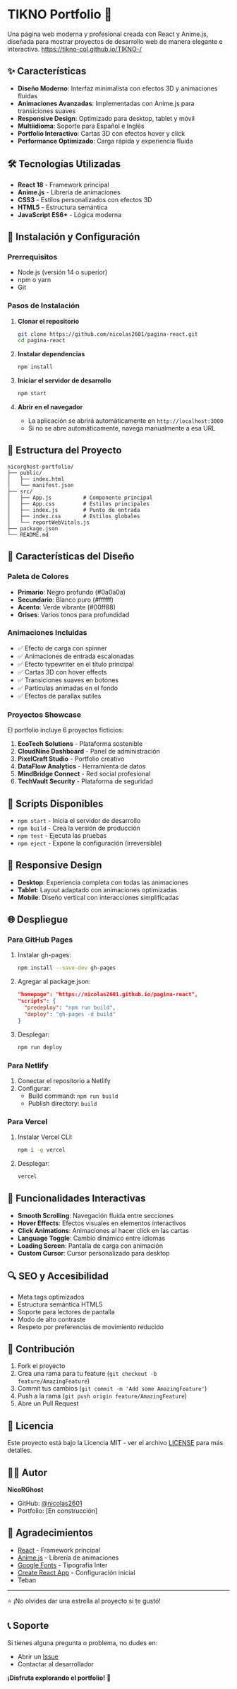 # TIKNO Portfolio 🚀

Una página web moderna y profesional creada con React y Anime.js, diseñada para mostrar proyectos de desarrollo web de manera elegante e interactiva.
https://tikno-col.github.io/TIKNO-/

## ✨ Características

- **Diseño Moderno**: Interfaz minimalista con efectos 3D y animaciones fluidas
- **Animaciones Avanzadas**: Implementadas con Anime.js para transiciones suaves
- **Responsive Design**: Optimizado para desktop, tablet y móvil
- **Multiidioma**: Soporte para Español e Inglés
- **Portfolio Interactivo**: Cartas 3D con efectos hover y click
- **Performance Optimizado**: Carga rápida y experiencia fluida

## 🛠️ Tecnologías Utilizadas

- **React 18** - Framework principal
- **Anime.js** - Librería de animaciones
- **CSS3** - Estilos personalizados con efectos 3D
- **HTML5** - Estructura semántica
- **JavaScript ES6+** - Lógica moderna

## 🚀 Instalación y Configuración

### Prerrequisitos

- Node.js (versión 14 o superior)
- npm o yarn
- Git

### Pasos de Instalación

1. **Clonar el repositorio**
   ```bash
   git clone https://github.com/nicolas2601/pagina-react.git
   cd pagina-react
   ```

2. **Instalar dependencias**
   ```bash
   npm install
   ```

3. **Iniciar el servidor de desarrollo**
   ```bash
   npm start
   ```

4. **Abrir en el navegador**
   - La aplicación se abrirá automáticamente en `http://localhost:3000`
   - Si no se abre automáticamente, navega manualmente a esa URL

## 📁 Estructura del Proyecto

```
nicorghost-portfolio/
├── public/
│   ├── index.html
│   └── manifest.json
├── src/
│   ├── App.js          # Componente principal
│   ├── App.css         # Estilos principales
│   ├── index.js        # Punto de entrada
│   ├── index.css       # Estilos globales
│   └── reportWebVitals.js
├── package.json
└── README.md
```

## 🎨 Características del Diseño

### Paleta de Colores
- **Primario**: Negro profundo (#0a0a0a)
- **Secundario**: Blanco puro (#ffffff)
- **Acento**: Verde vibrante (#00ff88)
- **Grises**: Varios tonos para profundidad

### Animaciones Incluidas
- ✅ Efecto de carga con spinner
- ✅ Animaciones de entrada escalonadas
- ✅ Efecto typewriter en el título principal
- ✅ Cartas 3D con hover effects
- ✅ Transiciones suaves en botones
- ✅ Partículas animadas en el fondo
- ✅ Efectos de parallax sutiles

### Proyectos Showcase
El portfolio incluye 6 proyectos ficticios:
1. **EcoTech Solutions** - Plataforma sostenible
2. **CloudNine Dashboard** - Panel de administración
3. **PixelCraft Studio** - Portfolio creativo
4. **DataFlow Analytics** - Herramienta de datos
5. **MindBridge Connect** - Red social profesional
6. **TechVault Security** - Plataforma de seguridad

## 🔧 Scripts Disponibles

- `npm start` - Inicia el servidor de desarrollo
- `npm build` - Crea la versión de producción
- `npm test` - Ejecuta las pruebas
- `npm eject` - Expone la configuración (irreversible)

## 📱 Responsive Design

- **Desktop**: Experiencia completa con todas las animaciones
- **Tablet**: Layout adaptado con animaciones optimizadas
- **Mobile**: Diseño vertical con interacciones simplificadas

## 🌐 Despliegue

### Para GitHub Pages
1. Instalar gh-pages:
   ```bash
   npm install --save-dev gh-pages
   ```

2. Agregar al package.json:
   ```json
   "homepage": "https://nicolas2601.github.io/pagina-react",
   "scripts": {
     "predeploy": "npm run build",
     "deploy": "gh-pages -d build"
   }
   ```

3. Desplegar:
   ```bash
   npm run deploy
   ```

### Para Netlify
1. Conectar el repositorio a Netlify
2. Configurar:
   - Build command: `npm run build`
   - Publish directory: `build`

### Para Vercel
1. Instalar Vercel CLI:
   ```bash
   npm i -g vercel
   ```

2. Desplegar:
   ```bash
   vercel
   ```

## 🎯 Funcionalidades Interactivas

- **Smooth Scrolling**: Navegación fluida entre secciones
- **Hover Effects**: Efectos visuales en elementos interactivos
- **Click Animations**: Animaciones al hacer click en las cartas
- **Language Toggle**: Cambio dinámico entre idiomas
- **Loading Screen**: Pantalla de carga con animación
- **Custom Cursor**: Cursor personalizado para desktop

## 🔍 SEO y Accesibilidad

- Meta tags optimizados
- Estructura semántica HTML5
- Soporte para lectores de pantalla
- Modo de alto contraste
- Respeto por preferencias de movimiento reducido

## 🤝 Contribución

1. Fork el proyecto
2. Crea una rama para tu feature (`git checkout -b feature/AmazingFeature`)
3. Commit tus cambios (`git commit -m 'Add some AmazingFeature'`)
4. Push a la rama (`git push origin feature/AmazingFeature`)
5. Abre un Pull Request

## 📄 Licencia

Este proyecto está bajo la Licencia MIT - ver el archivo [LICENSE](LICENSE) para más detalles.

## 👨‍💻 Autor

**NicoRGhost**
- GitHub: [@nicolas2601](https://github.com/nicolas2601)
- Portfolio: [En construcción]

## 🙏 Agradecimientos

- [React](https://reactjs.org/) - Framework principal
- [Anime.js](https://animejs.com/) - Librería de animaciones
- [Google Fonts](https://fonts.google.com/) - Tipografía Inter
- [Create React App](https://create-react-app.dev/) - Configuración inicial
- Teban

---

⭐ ¡No olvides dar una estrella al proyecto si te gustó!

## 📞 Soporte

Si tienes alguna pregunta o problema, no dudes en:
- Abrir un [Issue](https://github.com/nicolas2601/pagina-react/issues)
- Contactar al desarrollador

**¡Disfruta explorando el portfolio! 🎉**
